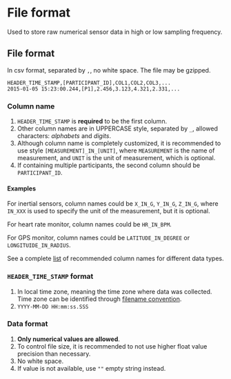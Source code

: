 # File format

Used to store raw numerical sensor data in high or low sampling frequency.

## File format

In csv format, separated by `,`, no white space. The file may be gzipped.

```text
HEADER_TIME_STAMP,[PARTICIPANT_ID],COL1,COL2,COL3,...
2015-01-05 15:23:00.244,[P1],2.456,3.123,4.321,2.331,...
```

### Column name

1. `HEADER_TIME_STAMP` is **required** to be the first column.
2. Other column names are in UPPERCASE style, separated by `_`, allowed characters: _alphabets_ and _digits_.
3. Although column name is completely customized, it is recommended to use style `[MEASUREMENT]_IN_[UNIT]`, where `MEASUREMENT` is the name of measurement, and `UNIT` is the unit of measurement, which is optional.
4. If containing multiple participants, the second column should be `PARTICIPANT_ID`.

#### Examples

For inertial sensors, column names could be `X_IN_G`, `Y_IN_G`, `Z_IN_G`, where `IN_XXX` is used to specify the unit of the measurement, but it is optional.

For heart rate monitor, column names could be `HR_IN_BPM`.

For GPS monitor, column names could be `LATITUDE_IN_DEGREE` or `LONGITUIDE_IN_RADIUS`.

See a complete [list](file-format.md) of recommended column names for different data types.

### `HEADER_TIME_STAMP` format

1. In local time zone, meaning the time zone where data was collected. Time zone can be identified through [filename convention](file-format.md).
2. `YYYY-MM-DD HH:mm:ss.SSS`

### Data format

1. **Only numerical values are allowed**.
2. To control file size, it is recommended to not use higher float value precision than necessary.
3. No white space.
4. If value is not available, use `""` empty string instead.

